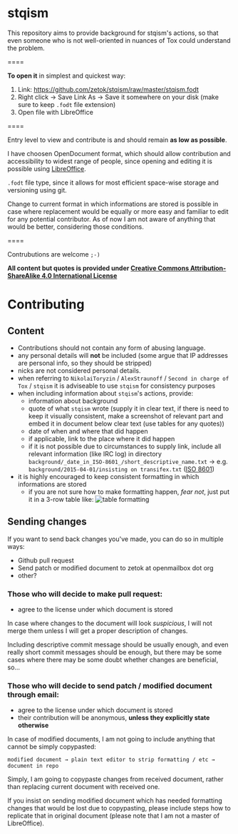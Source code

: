 stqism
====

This repository aims to provide background for stqism's actions, so that even someone who is not well-oriented in nuances of Tox could understand the problem.

====

**To open it** in simplest and quickest way:

1. Link: https://github.com/zetok/stqism/raw/master/stqism.fodt
2. Right click → Save Link As → Save it somewhere on your disk (make sure to keep ``.fodt`` file extension)
3. Open file with LibreOffice

====

Entry level to view and contribute is and should remain **as low as possible**.

I have choosen OpenDocument format, which should allow contribution and accessibility to widest range of people, since opening and editing it is possible using [LibreOffice](https://www.libreoffice.org).

``.fodt`` file type, since it allows for most efficient space-wise storage and versioning using git.


Change to current format in which informations are stored is possible in case where replacement would be equally or more easy and familiar to edit for any potential contributor. As of now I am not aware of anything that would be better, considering those conditions.

====

Contrubutions are welcome ``;-)``

**All content but quotes is provided under [Creative Commons Attribution-ShareAlike 4.0 International License](https://creativecommons.org/licenses/by-sa/4.0)**


# Contributing

## Content

* Contributions should not contain any form of abusing language.
* any personal details will **not** be included (some argue that IP addresses are personal info, so they should be stripped)
* nicks are not considered personal details.
* when referring to ``NikolaiToryzin`` / ``AlexStraunoff`` / ``Second in charge of Tox`` / ``stqism`` it is adviseable to use ``stqism`` for consistency purposes
* when including information about ``stqism``'s actions, provide:
  - information about background
  - quote of what ``stqism`` wrote (supply it in clear text, if there is need to keep it visually consistent, make a screenshot of relevant part and embed it in document below clear text (use tables for any quotes))
  - date of when and where that did happen
  - if applicable, link to the place where it did happen
  - if it is not possible due to circumstances to supply link, include all relevant information (like IRC log) in directory ``background/_date_in_ISO-8601_/short_descriptive_name.txt`` → e.g. ``background/2015-04-01/insisting on transifex.txt`` ([ISO 8601](https://en.wikipedia.org/wiki/ISO_8601))
* it is highly encouraged to keep consistent formatting in which informations are stored
  - if you are not sure how to make formatting happen, *fear not*, just put it in a 3-row table like: ![table formatting](https://cloud.githubusercontent.com/assets/3148759/6939854/84182e04-d868-11e4-9119-1f9e80ea63e2.png)


## Sending changes

If you want to send back changes you've made, you can do so in multiple ways:
* Github pull request
* Send patch or modified document to zetok at openmailbox dot org
* other?


### Those who will decide to make pull request:
* agree to the license under which document is stored

In case where changes to the document will look *suspicious*, I will not merge them unless I will get a proper description of changes.

Including descriptive commit message should be usually enough, and even really short commit messages should be enough, but there may be some cases where there may be some doubt whether changes are beneficial, so…

### Those who will decide to send patch / modified document through email:
* agree to the license under which document is stored
* their contribution will be anonymous, **unless they explicitly state otherwise**

In case of modified documents, I am not going to include anything that cannot be simply copypasted:
```
modified document → plain text editor to strip formatting / etc → document in repo
```
Simply, I am going to copypaste changes from received document, rather than replacing current document with received one.

If you insist on sending modified document which has needed formatting changes that would be lost due to copypasting, please include steps how to replicate that in original document (please note that I am not a master of LibreOffice).

